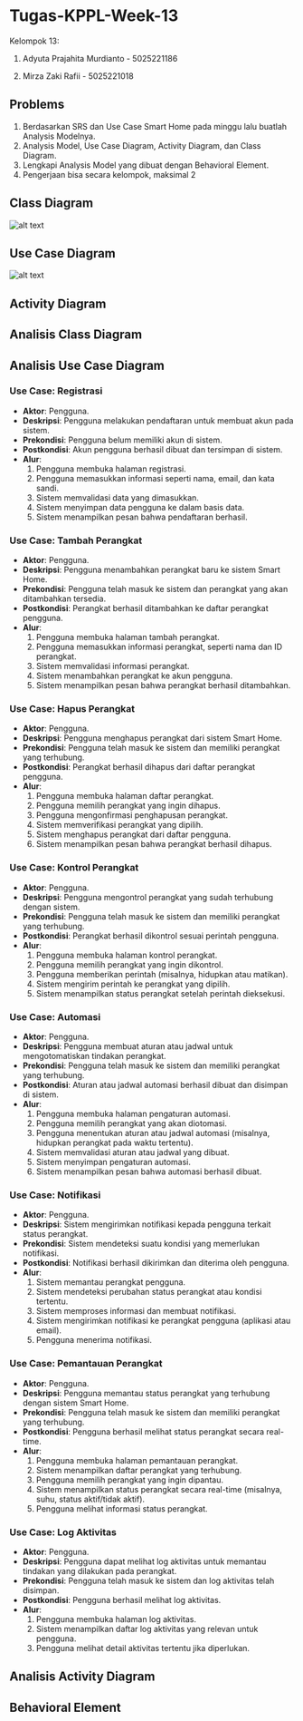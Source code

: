 # **Tugas-KPPL-Week-13**

Kelompok 13:

1.  Adyuta Prajahita Murdianto - 5025221186

2.  Mirza Zaki Rafii - 5025221018

## **Problems**

1. Berdasarkan SRS dan Use Case Smart Home pada minggu lalu buatlah Analysis Modelnya.
2. Analysis Model, Use Case Diagram, Activity Diagram, dan Class Diagram.
3. Lengkapi Analysis Model yang dibuat dengan Behavioral Element.
4. Pengerjaan bisa secara kelompok, maksimal 2

## **Class Diagram**

![alt text](Resource/Class.png)

## **Use Case Diagram**

![alt text](Resource/useCaseDiagram.png)

## **Activity Diagram**

## **Analisis Class Diagram**

## **Analisis Use Case Diagram**

### **Use Case: Registrasi**

- **Aktor**: Pengguna.
- **Deskripsi**: Pengguna melakukan pendaftaran untuk membuat akun pada sistem.
- **Prekondisi**: Pengguna belum memiliki akun di sistem.
- **Postkondisi**: Akun pengguna berhasil dibuat dan tersimpan di sistem.
- **Alur**:
  1. Pengguna membuka halaman registrasi.
  2. Pengguna memasukkan informasi seperti nama, email, dan kata sandi.
  3. Sistem memvalidasi data yang dimasukkan.
  4. Sistem menyimpan data pengguna ke dalam basis data.
  5. Sistem menampilkan pesan bahwa pendaftaran berhasil.

### **Use Case: Tambah Perangkat**

- **Aktor**: Pengguna.
- **Deskripsi**: Pengguna menambahkan perangkat baru ke sistem Smart Home.
- **Prekondisi**: Pengguna telah masuk ke sistem dan perangkat yang akan ditambahkan tersedia.
- **Postkondisi**: Perangkat berhasil ditambahkan ke daftar perangkat pengguna.
- **Alur**:
  1. Pengguna membuka halaman tambah perangkat.
  2. Pengguna memasukkan informasi perangkat, seperti nama dan ID perangkat.
  3. Sistem memvalidasi informasi perangkat.
  4. Sistem menambahkan perangkat ke akun pengguna.
  5. Sistem menampilkan pesan bahwa perangkat berhasil ditambahkan.

### **Use Case: Hapus Perangkat**

- **Aktor**: Pengguna.
- **Deskripsi**: Pengguna menghapus perangkat dari sistem Smart Home.
- **Prekondisi**: Pengguna telah masuk ke sistem dan memiliki perangkat yang terhubung.
- **Postkondisi**: Perangkat berhasil dihapus dari daftar perangkat pengguna.
- **Alur**:
  1. Pengguna membuka halaman daftar perangkat.
  2. Pengguna memilih perangkat yang ingin dihapus.
  3. Pengguna mengonfirmasi penghapusan perangkat.
  4. Sistem memverifikasi perangkat yang dipilih.
  5. Sistem menghapus perangkat dari daftar pengguna.
  6. Sistem menampilkan pesan bahwa perangkat berhasil dihapus.

### **Use Case: Kontrol Perangkat**

- **Aktor**: Pengguna.
- **Deskripsi**: Pengguna mengontrol perangkat yang sudah terhubung dengan sistem.
- **Prekondisi**: Pengguna telah masuk ke sistem dan memiliki perangkat yang terhubung.
- **Postkondisi**: Perangkat berhasil dikontrol sesuai perintah pengguna.
- **Alur**:
  1. Pengguna membuka halaman kontrol perangkat.
  2. Pengguna memilih perangkat yang ingin dikontrol.
  3. Pengguna memberikan perintah (misalnya, hidupkan atau matikan).
  4. Sistem mengirim perintah ke perangkat yang dipilih.
  5. Sistem menampilkan status perangkat setelah perintah dieksekusi.

### **Use Case: Automasi**

- **Aktor**: Pengguna.
- **Deskripsi**: Pengguna membuat aturan atau jadwal untuk mengotomatiskan tindakan perangkat.
- **Prekondisi**: Pengguna telah masuk ke sistem dan memiliki perangkat yang terhubung.
- **Postkondisi**: Aturan atau jadwal automasi berhasil dibuat dan disimpan di sistem.
- **Alur**:
  1. Pengguna membuka halaman pengaturan automasi.
  2. Pengguna memilih perangkat yang akan diotomasi.
  3. Pengguna menentukan aturan atau jadwal automasi (misalnya, hidupkan perangkat pada waktu tertentu).
  4. Sistem memvalidasi aturan atau jadwal yang dibuat.
  5. Sistem menyimpan pengaturan automasi.
  6. Sistem menampilkan pesan bahwa automasi berhasil dibuat.


### **Use Case: Notifikasi**

- **Aktor**: Pengguna.
- **Deskripsi**: Sistem mengirimkan notifikasi kepada pengguna terkait status perangkat.
- **Prekondisi**: Sistem mendeteksi suatu kondisi yang memerlukan notifikasi.
- **Postkondisi**: Notifikasi berhasil dikirimkan dan diterima oleh pengguna.
- **Alur**:
  1. Sistem memantau perangkat pengguna.
  2. Sistem mendeteksi perubahan status perangkat atau kondisi tertentu.
  3. Sistem memproses informasi dan membuat notifikasi.
  4. Sistem mengirimkan notifikasi ke perangkat pengguna (aplikasi atau email).
  5. Pengguna menerima notifikasi.

### **Use Case: Pemantauan Perangkat**

- **Aktor**: Pengguna.
- **Deskripsi**: Pengguna memantau status perangkat yang terhubung dengan sistem Smart Home.
- **Prekondisi**: Pengguna telah masuk ke sistem dan memiliki perangkat yang terhubung.
- **Postkondisi**: Pengguna berhasil melihat status perangkat secara real-time.
- **Alur**:
  1. Pengguna membuka halaman pemantauan perangkat.
  2. Sistem menampilkan daftar perangkat yang terhubung.
  3. Pengguna memilih perangkat yang ingin dipantau.
  4. Sistem menampilkan status perangkat secara real-time (misalnya, suhu, status aktif/tidak aktif).
  6. Pengguna melihat informasi status perangkat.

### **Use Case: Log Aktivitas**

- **Aktor**: Pengguna.
- **Deskripsi**: Pengguna dapat melihat log aktivitas untuk memantau tindakan yang dilakukan pada perangkat.
- **Prekondisi**: Pengguna telah masuk ke sistem dan log aktivitas telah disimpan.
- **Postkondisi**: Pengguna berhasil melihat log aktivitas.
- **Alur**:
  1. Pengguna membuka halaman log aktivitas.
  2. Sistem menampilkan daftar log aktivitas yang relevan untuk pengguna.
  3. Pengguna melihat detail aktivitas tertentu jika diperlukan.

## **Analisis Activity Diagram**

## **Behavioral Element**
